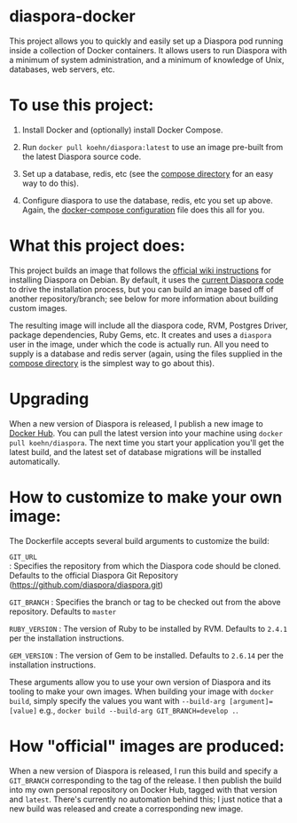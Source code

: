 # diaspora-docker

This project allows you to quickly and easily set up a Diaspora pod running inside a 
collection of Docker containers. It allows users to run
Diaspora with a minimum of system administration, and a minimum of knowledge
of Unix, databases, web servers, etc. 

# To use this project:

1. Install Docker and (optionally) install Docker Compose. 

3. Run `docker pull koehn/diaspora:latest` to use an image pre-built from the latest Diaspora source code. 

4. Set up a database, redis, etc (see the [compose directory](https://gitlab.koehn.com/bkoehn/diaspora-docker/tree/master/compose) for an easy way to do this). 

5. Configure diaspora to use the database, redis, etc you set up above. Again, the [docker-compose configuration](https://gitlab.koehn.com/bkoehn/diaspora-docker/tree/master/compose) file does this all for you. 

# What this project does:

This project builds an image that follows the [official wiki instructions](https://wiki.diasporafoundation.org/Installation/Debian/Jessie)
for installing Diaspora on Debian. By default, it uses the [current Diaspora code](https://github.com/diaspora/diaspora/tree/master)
to drive the installation process, but you can build an image based off of another 
repository/branch; see below for more information about building custom images. 

The resulting image will include all the diaspora code, RVM, Postgres Driver, package dependencies, 
Ruby Gems, etc. It creates and uses a `diaspora` user in the image, under which the
code is actually run. All you need to supply is a database and redis server (again,
using the files supplied in the [compose directory](https://gitlab.koehn.com/bkoehn/diaspora-docker/tree/master/compose)
is the simplest way to go about this). 

# Upgrading

When a new version of Diaspora is released, I publish a new image to [Docker Hub](https://hub.docker.com/r/koehn/diaspora/).
You can pull the latest version into your machine using `docker pull koehn/diaspora`. 
The next time you start your application you'll get the latest build, and the latest set
of database migrations will be installed automatically.

# How to customize to make your own image:

The Dockerfile accepts several build arguments to customize the build:

`GIT_URL`  
: Specifies the repository from which the Diaspora code should be cloned. Defaults to
the official Diaspora Git Repository (https://github.com/diaspora/diaspora.git)

`GIT_BRANCH`
: Specifies the branch or tag to be checked out from the above repository. Defaults to
`master`

`RUBY_VERSION`
: The version of Ruby to be installed by RVM. Defaults to `2.4.1` per the installation
instructions. 

`GEM_VERSION`
: The version of Gem to be installed. Defaults to `2.6.14` per the installation instructions. 

These arguments allow you to use your own version of Diaspora and its tooling to make
your own images. When building your image with `docker build`, simply specify the values
you want with `--build-arg [argument]=[value]` e.g., 
`docker build --build-arg GIT_BRANCH=develop .`. 

# How "official" images are produced:

When a new version of Diaspora is released, I run this build and specify a `GIT_BRANCH` 
corresponding to the tag of the release. I then publish the build into my own personal
repository on Docker Hub, tagged with that version and `latest`. There's currently no 
automation behind this; I just notice that a new build was released and create a corresponding
new image. 
